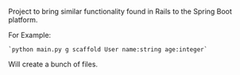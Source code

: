 Project to bring similar functionality found in Rails to the Spring Boot platform.

For Example:

    `python main.py g scaffold User name:string age:integer`

Will create a bunch of files.
